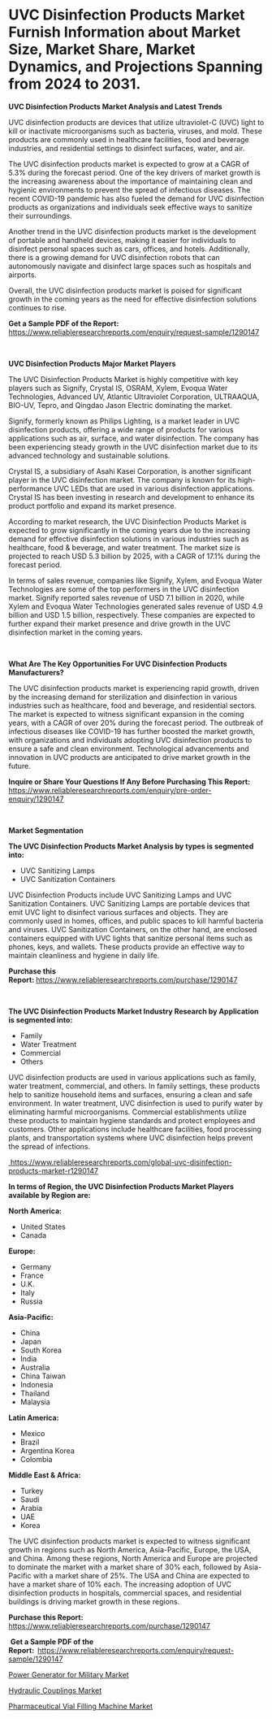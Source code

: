 <p><h1>UVC Disinfection Products Market Furnish Information about Market Size, Market Share, Market Dynamics, and Projections Spanning from 2024 to 2031.</h1></p><p><strong>UVC Disinfection Products Market Analysis and Latest Trends</strong></p>
<p><p>UVC disinfection products are devices that utilize ultraviolet-C (UVC) light to kill or inactivate microorganisms such as bacteria, viruses, and mold. These products are commonly used in healthcare facilities, food and beverage industries, and residential settings to disinfect surfaces, water, and air.</p><p>The UVC disinfection products market is expected to grow at a CAGR of 5.3% during the forecast period. One of the key drivers of market growth is the increasing awareness about the importance of maintaining clean and hygienic environments to prevent the spread of infectious diseases. The recent COVID-19 pandemic has also fueled the demand for UVC disinfection products as organizations and individuals seek effective ways to sanitize their surroundings.</p><p>Another trend in the UVC disinfection products market is the development of portable and handheld devices, making it easier for individuals to disinfect personal spaces such as cars, offices, and hotels. Additionally, there is a growing demand for UVC disinfection robots that can autonomously navigate and disinfect large spaces such as hospitals and airports.</p><p>Overall, the UVC disinfection products market is poised for significant growth in the coming years as the need for effective disinfection solutions continues to rise.</p></p>
<p><strong>Get a Sample PDF of the Report:&nbsp;</strong> <a href="https://www.reliableresearchreports.com/enquiry/request-sample/1290147">https://www.reliableresearchreports.com/enquiry/request-sample/1290147</a></p>
<p>&nbsp;</p>
<p><strong>UVC Disinfection Products Major Market Players</strong></p>
<p><p>The UVC Disinfection Products Market is highly competitive with key players such as Signify, Crystal IS, OSRAM, Xylem, Evoqua Water Technologies, Advanced UV, Atlantic Ultraviolet Corporation, ULTRAAQUA, BIO-UV, Tepro, and Qingdao Jason Electric dominating the market.  </p><p>Signify, formerly known as Philips Lighting, is a market leader in UVC disinfection products, offering a wide range of products for various applications such as air, surface, and water disinfection. The company has been experiencing steady growth in the UVC disinfection market due to its advanced technology and sustainable solutions.</p><p>Crystal IS, a subsidiary of Asahi Kasei Corporation, is another significant player in the UVC disinfection market. The company is known for its high-performance UVC LEDs that are used in various disinfection applications. Crystal IS has been investing in research and development to enhance its product portfolio and expand its market presence.</p><p>According to market research, the UVC Disinfection Products Market is expected to grow significantly in the coming years due to the increasing demand for effective disinfection solutions in various industries such as healthcare, food & beverage, and water treatment. The market size is projected to reach USD 5.3 billion by 2025, with a CAGR of 17.1% during the forecast period.</p><p>In terms of sales revenue, companies like Signify, Xylem, and Evoqua Water Technologies are some of the top performers in the UVC disinfection market. Signify reported sales revenue of USD 7.1 billion in 2020, while Xylem and Evoqua Water Technologies generated sales revenue of USD 4.9 billion and USD 1.5 billion, respectively. These companies are expected to further expand their market presence and drive growth in the UVC disinfection market in the coming years.</p></p>
<p>&nbsp;</p>
<p><strong>What Are The Key Opportunities For UVC Disinfection Products Manufacturers?</strong></p>
<p><p>The UVC disinfection products market is experiencing rapid growth, driven by the increasing demand for sterilization and disinfection in various industries such as healthcare, food and beverage, and residential sectors. The market is expected to witness significant expansion in the coming years, with a CAGR of over 20% during the forecast period. The outbreak of infectious diseases like COVID-19 has further boosted the market growth, with organizations and individuals adopting UVC disinfection products to ensure a safe and clean environment. Technological advancements and innovation in UVC products are anticipated to drive market growth in the future.</p></p>
<p><strong>Inquire or Share Your Questions If Any Before Purchasing This Report:</strong> <a href="https://www.reliableresearchreports.com/enquiry/pre-order-enquiry/1290147">https://www.reliableresearchreports.com/enquiry/pre-order-enquiry/1290147</a></p>
<p>&nbsp;</p>
<p><strong>Market Segmentation</strong></p>
<p><strong>The UVC Disinfection Products Market Analysis by types is segmented into:</strong></p>
<p><ul><li>UVC Sanitizing Lamps</li><li>UVC Sanitization Containers</li></ul></p>
<p><p>UVC Disinfection Products include UVC Sanitizing Lamps and UVC Sanitization Containers. UVC Sanitizing Lamps are portable devices that emit UVC light to disinfect various surfaces and objects. They are commonly used in homes, offices, and public spaces to kill harmful bacteria and viruses. UVC Sanitization Containers, on the other hand, are enclosed containers equipped with UVC lights that sanitize personal items such as phones, keys, and wallets. These products provide an effective way to maintain cleanliness and hygiene in daily life.</p></p>
<p><strong>Purchase this Report:&nbsp;</strong><a href="https://www.reliableresearchreports.com/purchase/1290147">https://www.reliableresearchreports.com/purchase/1290147</a></p>
<p>&nbsp;</p>
<p><strong>The UVC Disinfection Products Market Industry Research by Application is segmented into:</strong></p>
<p><ul><li>Family</li><li>Water Treatment</li><li>Commercial</li><li>Others</li></ul></p>
<p><p>UVC disinfection products are used in various applications such as family, water treatment, commercial, and others. In family settings, these products help to sanitize household items and surfaces, ensuring a clean and safe environment. In water treatment, UVC disinfection is used to purify water by eliminating harmful microorganisms. Commercial establishments utilize these products to maintain hygiene standards and protect employees and customers. Other applications include healthcare facilities, food processing plants, and transportation systems where UVC disinfection helps prevent the spread of infections.</p></p>
<p><a href="https://www.reliableresearchreports.com/global-uvc-disinfection-products-market-r1290147">&nbsp;https://www.reliableresearchreports.com/global-uvc-disinfection-products-market-r1290147</a></p>
<p><strong>In terms of Region, the UVC Disinfection Products Market Players available by Region are:</strong></p>
<p>
    <p> <strong> North America: </strong>
        <ul>
            <li>United States</li>
            <li>Canada</li>
        </ul>
        </p> 
    <p> <strong> Europe: </strong>
        <ul>
            <li>Germany</li>
            <li>France</li>
            <li>U.K.</li>
            <li>Italy</li>
            <li>Russia</li>
        </ul>
        </p> 
    <p> <strong> Asia-Pacific: </strong>
        <ul>
            <li>China</li>
            <li>Japan</li>
            <li>South Korea</li>
            <li>India</li>
            <li>Australia</li>
            <li>China Taiwan</li>
            <li>Indonesia</li>
            <li>Thailand</li>
            <li>Malaysia</li>
        </ul>
        </p> 
    <p> <strong> Latin America: </strong>
        <ul>
            <li>Mexico</li>
            <li>Brazil</li>
            <li>Argentina Korea</li>
            <li>Colombia</li>
        </ul>
        </p> 
    <p> <strong> Middle East & Africa: </strong>
        <ul>
            <li>Turkey</li>
            <li>Saudi</li>
            <li>Arabia</li>
            <li>UAE</li>
            <li>Korea</li>
        </ul>
    </p>
    </p>
<p><p>The UVC disinfection products market is expected to witness significant growth in regions such as North America, Asia-Pacific, Europe, the USA, and China. Among these regions, North America and Europe are projected to dominate the market with a market share of 30% each, followed by Asia-Pacific with a market share of 25%. The USA and China are expected to have a market share of 10% each. The increasing adoption of UVC disinfection products in hospitals, commercial spaces, and residential buildings is driving market growth in these regions.</p></p>
<p><strong>Purchase this Report: </strong><a href="https://www.reliableresearchreports.com/purchase/1290147">https://www.reliableresearchreports.com/purchase/1290147</a></p>
<p>&nbsp;<strong>Get a Sample PDF of the Report:&nbsp;&nbsp;</strong><a href="https://www.reliableresearchreports.com/enquiry/request-sample/1290147">https://www.reliableresearchreports.com/enquiry/request-sample/1290147</a></p>
<p><strong></strong></p>
<p><p><a href="https://github.com/kufem1/Market-Research-Report-List-2/blob/main/power-generator-for-military-market.md">Power Generator for Military Market</a></p><p><a href="https://github.com/nathandecarvalho/Market-Research-Report-List-2/blob/main/hydraulic-couplings-market.md">Hydraulic Couplings Market</a></p><p><a href="https://github.com/kosella/Market-Research-Report-List-2/blob/main/pharmaceutical-vial-filling-machine-market.md">Pharmaceutical Vial Filling Machine Market</a></p></p>